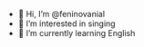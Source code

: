 - 👋 Hi, I’m @feninovanial
- 👀 I’m interested in singing
- 🌱 I’m currently learning English


<!---
feninovanial/feninovanial is a ✨ special ✨ repository because its `README.md` (this file) appears on your GitHub profile.
You can click the Preview link to take a look at your changes.
--->
